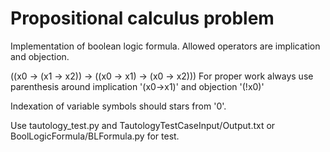 # Propositional calculus problem
 Implementation of boolean logic formula.
 Allowed operators are implication and objection.

  ((x0 -> (x1 -> x2)) -> ((x0 -> x1) -> (x0 -> x2)))
  For proper work always use parenthesis around implication '(x0->x1)' and objection '(!x0)'

  Indexation of variable symbols should stars from '0'.
  
  Use tautology_test.py and TautologyTestCaseInput/Output.txt or BoolLogicFormula/BLFormula.py  for test.
  
